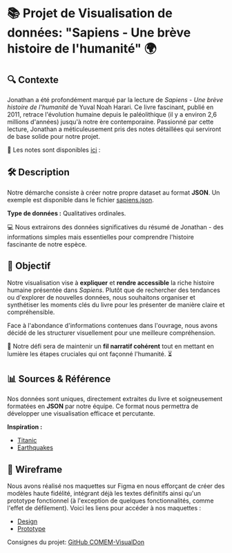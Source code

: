 # 📚 Projet de Visualisation de données: "Sapiens - Une brève histoire de l'humanité" 🌍

## 🔍 Contexte
Jonathan a été profondément marqué par la lecture de *Sapiens - Une brève histoire de l'humanité* de Yuval Noah Harari. Ce livre fascinant, publié en 2011, retrace l'évolution humaine depuis le paléolithique (il y a environ 2,6 millions d'années) jusqu'à notre ère contemporaine. Passionné par cette lecture, Jonathan a méticuleusement pris des notes détaillées qui serviront de base solide pour notre projet.

📖 Les notes sont disponibles [ici](https://bumpy-carriage-993.notion.site/Sapiens-1339b308f02d808b8779c580674519b6?pvs=4) : 

## 🛠️ Description
Notre démarche consiste à créer notre propre dataset au format **JSON**. Un exemple est disponible dans le fichier [sapiens.json](https://github.com/K-sel/sapiens/blob/main/sapiens.json). 

**Type de données :** Qualitatives ordinales.

💻 Nous extrairons des données significatives du résumé de Jonathan - des informations simples mais essentielles pour comprendre l'histoire fascinante de notre espèce.

## 🎯 Objectif
Notre visualisation vise à **expliquer** et **rendre accessible** la riche histoire humaine présentée dans *Sapiens*. Plutôt que de rechercher des tendances ou d'explorer de nouvelles données, nous souhaitons organiser et synthétiser les moments clés du livre pour les présenter de manière claire et compréhensible.

Face à l'abondance d'informations contenues dans l'ouvrage, nous avons décidé de les structurer visuellement pour une meilleure compréhension. 

🧠 Notre défi sera de maintenir un **fil narratif cohérent** tout en mettant en lumière les étapes cruciales qui ont façonné l'humanité. ⏳

## 📊 Sources & Référence
Nos données sont uniques, directement extraites du livre et soigneusement formatées en **JSON** par notre équipe. Ce format nous permettra de développer une visualisation efficace et percutante.

**Inspiration :** 
- [Titanic](http://www.bmdata.co.uk/titanic/)
- [Earthquakes](https://github.com/romanoe/earthquakes) 

## 📝 Wireframe
Nous avons réalisé nos maquettes sur Figma en nous efforçant de créer des modèles haute fidélité, intégrant déjà les textes définitifs ainsi qu'un prototype fonctionnel (à l'exception de quelques fonctionnalités, comme l'effet de défilement). Voici les liens pour accéder à nos maquettes :
- [Design](https://www.figma.com/design/GNua2UMDwqaFLkwHLyqWUi/Sapiens?node-id=0-1&t=EPvzcNLCaHQAjWaz-1)
- [Prototype](https://www.figma.com/proto/GNua2UMDwqaFLkwHLyqWUi/Sapiens?page-id=0%3A1&node-id=1-43&viewport=-774%2C290%2C0.27&t=024w4AUYzy5GidLW-1&scaling=scale-down&content-scaling=fixed&starting-point-node-id=30%3A6&show-proto-sidebar=1)


Consignes du projet: [GitHub COMEM-VisualDon](https://github.com/MediaComem/comem-visualdon/tree/main/projet)
